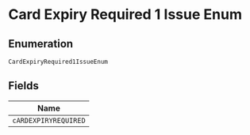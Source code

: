 
# Card Expiry Required 1 Issue Enum

## Enumeration

`CardExpiryRequired1IssueEnum`

## Fields

| Name |
|  --- |
| `cARDEXPIRYREQUIRED` |

